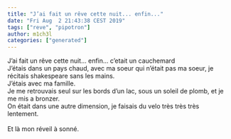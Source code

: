```yaml
---
title: "J’ai fait un rêve cette nuit... enfin..."
date: "Fri Aug  2 21:43:38 CEST 2019"
tags: ["reve", "pipotron"]
author: m1ch3l
categories: ["generated"]
---
```


J’ai fait un rêve cette nuit... enfin... c’etait un cauchemard<br>
J’étais dans un pays chaud, avec ma soeur qui n’était pas ma soeur, je récitais shakespeare sans les mains.<br>
J’étais avec ma famille.<br>
Je me retrouvais seul sur les bords d’un lac, sous un soleil de plomb, et je me mis a bronzer.<br>
On était dans une autre dimension, je faisais du velo très très très lentement.<br>
<br>
Et là mon réveil à sonné.<br>
<br>
